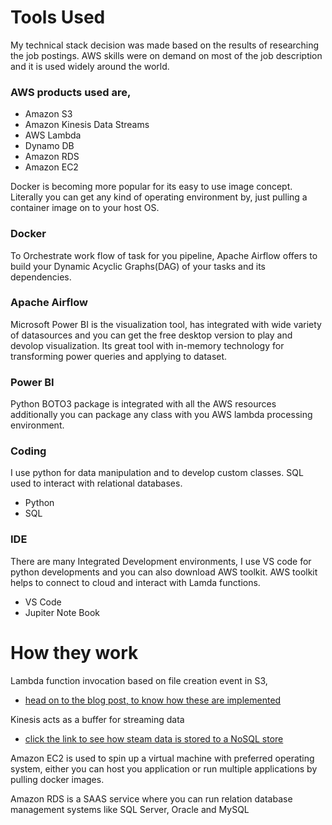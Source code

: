 # Tools Used

My technical stack decision was made based on the results of researching the job postings.  AWS skills were on demand on most of the job description and it is used widely around the world.
### AWS products used are,
* Amazon S3
* Amazon Kinesis Data Streams
* AWS Lambda
* Dynamo DB
* Amazon RDS
* Amazon EC2

Docker is becoming more popular for its easy to use image concept.  Literally you can get any kind of operating environment by, just pulling a container image on to your host OS.
### Docker

To Orchestrate work flow of task for you pipeline, Apache Airflow offers to build your Dynamic Acyclic Graphs(DAG) of your tasks and its dependencies.
### Apache Airflow

Microsoft Power BI is the visualization tool, has integrated with wide variety of datasources and you can get the free desktop version to play and devolop visualization.
Its great tool with in-memory technology for transforming power queries and applying to dataset.
### Power BI

Python BOTO3 package is integrated with all the AWS resources additionally you can package any class with you AWS lambda processing environment.
### Coding

I use python for data manipulation and to develop custom classes.
SQL used to interact with relational databases.

* Python
* SQL
### IDE

There are many Integrated Development environments, I use VS code for python developments and you can also download AWS toolkit.
AWS toolkit helps to connect to cloud and interact with Lamda functions.
* VS Code
* Jupiter Note Book

# How they work

Lambda function invocation based on file creation event in S3,
* [head on to the blog post, to know how these are implemented](https://www.teamdatascience.com/post/how-to-process-simple-data-stream-and-consume-with-lambda)

Kinesis acts as a buffer for streaming data
* [click the link to see how steam data is stored to a NoSQL store](https://www.teamdatascience.com/post/how-to-write-kinesis-data-stream-to-dynamodb)

Amazon EC2 is used to spin up a virtual machine with preferred operating system, either you can host you application or run multiple applications by pulling docker images.

Amazon RDS is a SAAS service where you can run relation database management systems like SQL Server, Oracle and MySQL
